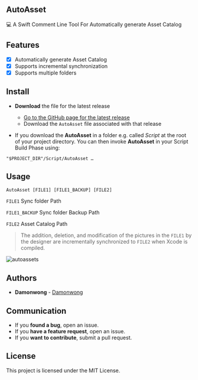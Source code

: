 ## AutoAsset
💻 A Swift Comment Line Tool For Automatically generate Asset Catalog

## Features

- [x] Automatically generate Asset Catalog
- [x] Supports incremental synchronization
- [x] Supports multiple folders

## Install

- **Download** the file for the latest release
    - [Go to the GitHub page for the latest release](https://github.com/Damonvvong/AutoAsset/releases)
    - Download the `AutoAsset` file associated with that release

- If you download the **AutoAsset** in a folder e.g. called _Script_ at the root of your project directory. You can then invoke **AutoAsset** in your Script Build Phase using:

```shell
"$PROJECT_DIR"/Script/AutoAsset …
```

## Usage

```shell
AutoAsset [FILE1] [FILE1_BACKUP] [FILE2]
```

`FILE1` Sync folder Path

`FILE1_BACKUP` Sync folder Backup Path

`FILE2` Asset Catalog Path


> The addition, deletion, and modification of the pictures in the `FILE1` by the designer are incrementally synchronized to `FILE2` when Xcode is compiled.

![autoassets](./autoassets.gif)

## Authors

* **Damonwong** - [Damonwong](https://github.com/Damonvvong)

## Communication

* If you **found a bug**, open an issue.
* If you **have a feature request**, open an issue.
* If you **want to contribute**, submit a pull request.

## License

This project is licensed under the MIT License.





